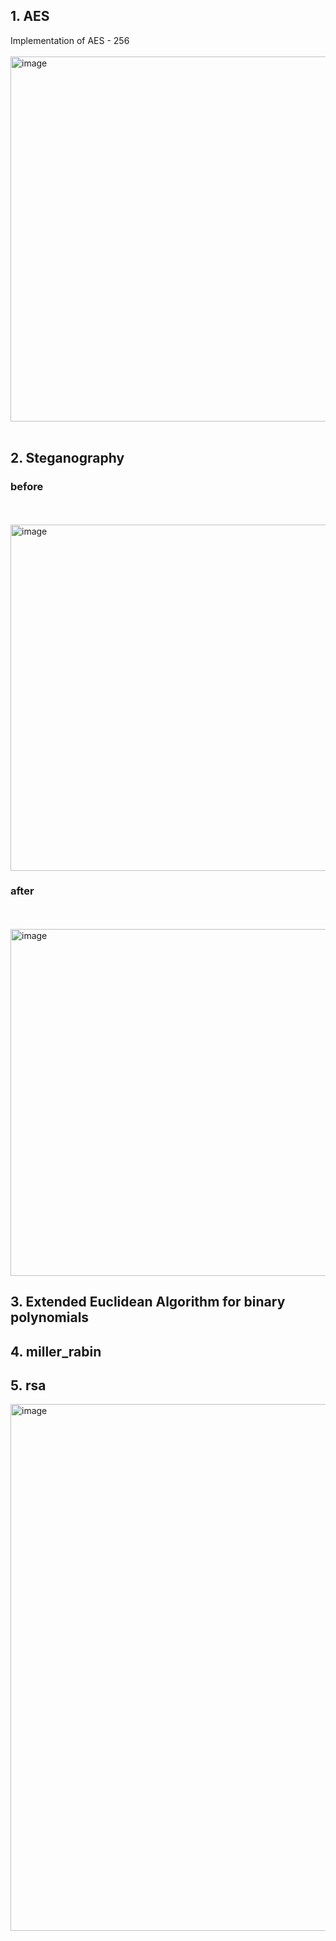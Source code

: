 ## 1. AES
  Implementation of AES - 256
  <br></br>
  <img width="584" alt="image" src="https://user-images.githubusercontent.com/75569293/140930580-29b22572-9622-41eb-b0a3-412cb8f36e84.png">
  <br></br>
## 2. Steganography
### before
  <br></br>
  <img width="554" alt="image" src="https://user-images.githubusercontent.com/75569293/140937496-5342bfad-a764-4f3c-8edb-924d01056bbf.png">
### after
  <br></br>
  <img width="555" alt="image" src="https://user-images.githubusercontent.com/75569293/140937644-f22ca7f9-4677-4fe3-a637-eb468e2ce2ff.png">

## 3. Extended Euclidean Algorithm for binary polynomials
## 4. miller_rabin
## 5. rsa
<img width="843" alt="image" src="https://user-images.githubusercontent.com/75569293/140938256-0cd35948-a2d2-4009-bd2f-f35363563b21.png">
